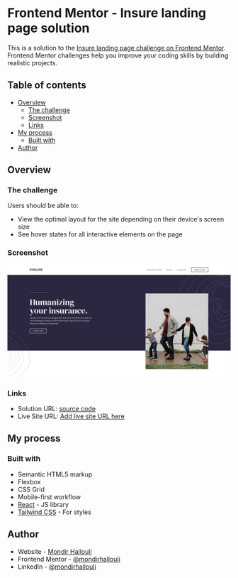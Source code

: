 # Frontend Mentor - Insure landing page solution

This is a solution to the [Insure landing page challenge on Frontend Mentor](https://www.frontendmentor.io/challenges/insure-landing-page-uTU68JV8). Frontend Mentor challenges help you improve your coding skills by building realistic projects. 

## Table of contents

- [Overview](#overview)
  - [The challenge](#the-challenge)
  - [Screenshot](#screenshot)
  - [Links](#links)
- [My process](#my-process)
  - [Built with](#built-with)
- [Author](#author)

## Overview

### The challenge

Users should be able to:

- View the optimal layout for the site depending on their device's screen size
- See hover states for all interactive elements on the page

### Screenshot

![](./Screenshot.png)


### Links

- Solution URL: [source code](https://github.com/mondirhallouli/insure-lp-fem)
- Live Site URL: [Add live site URL here](https://your-live-site-url.com)

## My process

### Built with

- Semantic HTML5 markup
- Flexbox
- CSS Grid
- Mobile-first workflow
- [React](https://reactjs.org/) - JS library
- [Tailwind CSS](https://www.tailwindcss.com/) - For styles

## Author

- Website - [Mondir Hallouli](https://www.mh-portfolio.pages.dev)
- Frontend Mentor - [@mondirhallouli](https://www.frontendmentor.io/profile/mondirhallouli)
- LinkedIn - [@mondirhallouli](https://www.Linkedin.com/in/mondir-hallouli)